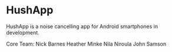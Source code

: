 # HushApp

HushApp is a noise cancelling app for Android smartphones in development. 

Core Team: 
Nick Barnes
Heather Minke
Nila Niroula
John Samson
